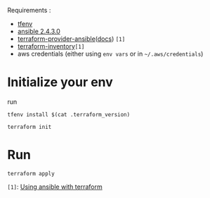 Requirements :
- [tfenv]( https://github.com/kamatama41/tfenv)
- [ansible 2.4.3.0](https://www.ansible.com/)
- [terraform-provider-ansible](https://github.com/nbering/terraform-provider-ansible/)([docs](https://github.com/nbering/terraform-provider-ansible/tree/v0.0.3#terraform-configuration-example)) ```[1]```
- [terraform-inventory](https://github.com/nbering/terraform-inventory/)```[1]```
- aws credentials (either using ```env vars``` or in ```~/.aws/credentials```)


# Initialize your env

run
```
tfenv install $(cat .terraform_version)

terraform init
```

# Run

```
terraform apply
```


```[1]```: [Using ansible with terraform](https://nicholasbering.ca/tools/2018/01/08/introducing-terraform-provider-ansible/)